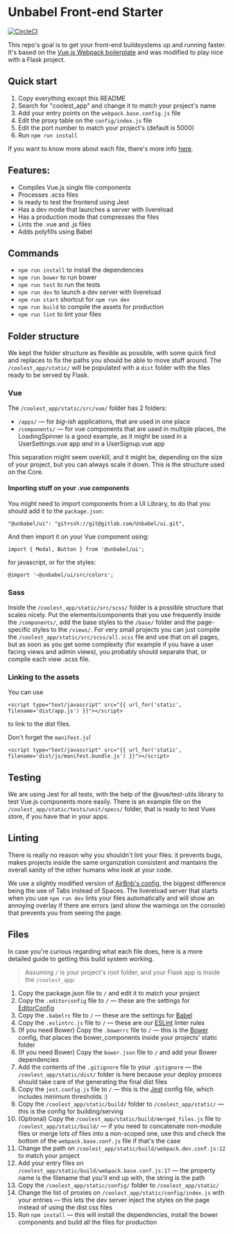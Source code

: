 # Unbabel Front-end Starter

[![CircleCI](https://circleci.com/gh/Unbabel/frontend-starter/tree/master.svg?style=svg&circle-token=97edd512a945d1412a5a0ff0ba51de509bd837db)](https://circleci.com/gh/Unbabel/frontend-starter/tree/master)

This repo's goal is to get your front-end buildsystems up and running faster. It's based on the [Vue.js Webpack boilerplate](https://github.com/vuejs-templates/webpack) and was modified to play nice with a Flask project.

## Quick start
1. Copy everything except this README
2. Search for "coolest_app" and change it to match your project's name
3. Add your entry points on the `webpack.base.config.js` file
4. Edit the proxy table on the `config/index.js` file
5. Edit the port number to match your project's (default is 5000)
6. Run `npm run install`

If you want to know more about each file, there's more info [here](#files).

## Features:
- Compiles Vue.js single file components
- Processes .scss files
- Is ready to test the frontend using Jest
- Has a dev mode that launches a server with livereload
- Has a production mode that compresses the files
- Lints the .vue and .js files
- Adds polyfills using Babel

## Commands
- `npm run install` to install the dependencies
- `npm run bower` to run bower
- `npm run test` to run the tests
- `npm run dev` to launch a dev server with livereload
- `npm run start` shortcut for `npm run dev`
- `npm run build` to compile the assets for production
- `npm run lint` to lint your files

## Folder structure
We kept the folder structure as flexible as possible, with some quick find and replaces to fix the paths you should be able to move stuff around.
The `/coolest_app/static/` will be populated with a `dist` folder with the files ready to be served by Flask.

### Vue
The `/coolest_app/static/src/vue/` folder has 2 folders:
- `/apps/` — for _big-ish_ applications, that are used in one place
- `/components/` — for vue components that are used in multiple places, the LoadingSpinner is a good example, as it might be used in a UserSettings.vue app _and_ in a UserSignup.vue app

This separation might seem overkill, and it might be, depending on the size of your project, but you can always scale it down. This is the structure used on the Core.


#### Importing stuff on your .vue components
You might need to import components from a UI Library, to do that you should add it to the `package.json`:
```
"@unbabel/ui": "git+ssh://git@gitlab.com/Unbabel/ui.git",
```

And then import it on your Vue component using:
```
import { Modal, Button } from '@unbabel/ui';
```
for javascript, or for the styles:
```
@import '~@unbabel/ui/src/colors';
```


### Sass
Inside the `/coolest_app/static/src/scss/` folder is a possible structure that scales nicely. Put the elements/components that you use frequently inside the `/components/`, add the base styles to the `/base/` folder and the page-specific styles to the `/views/`.
For very small projects you can just compile the `/coolest_app/static/src/scss/all.scss` file and use that on all pages, but as soon as you get some complexity (for example if you have a user facing views and admin views), you probably should separate that, or compile each view .scss file.


### Linking to the assets
You can use
```
<script type="text/javascript" src="{{ url_for('static', filename='dist/app.js') }}"></script>
```
to link to the dist files.

Don't forget the `manifest.js`!
```
<script type="text/javascript" src="{{ url_for('static', filename='dist/js/manifest.bundle.js') }}"></script>
```

## Testing
We are using Jest for all tests, with the help of the @vue/test-utils library to test Vue.js components more easily. There is an example file on the `/coolest_app/static/tests/unit/specs/` folder, that is ready to test Vuex store, if you have that in your apps.

## Linting
There is really no reason why you shouldn't lint your files: it prevents bugs, makes projects inside the same organization consistent and mantains the overall sanity of the other humans who look at your code.

We use a slightly modified version of [AirBnb's config](https://www.npmjs.com/package/eslint-config-airbnb-base), the biggest difference being the use of Tabs instead of Spaces.
The livereload server that starts when you use `npm run dev` lints your files automatically and will show an annoying overlay if there are errors (and show the warnings on the console) that prevents you from seeing the page.

## Files
In case you're curious regarding what each file does, here is a more detailed guide to getting this build system working.
> Assuming `/` is your project's root folder, and your Flask app is inside the `/coolest_app`:

1. Copy the package.json file to `/` and edit it to match your project
2. Copy the `.editorconfig` file to `/` — these are the settings for [EditorConfig](https://editorconfig.org/)
3. Copy the `.babelrc` file to `/` — these are the settings for [Babel](https://babeljs.io/)
4. Copy the `.eslintrc.js` file to `/` — these are our [ESLint](https://eslint.org/) linter rules
5. (If you need Bower) Copy the `.bowerrc` file to `/` — this is the [Bower](https://bower.io/) config, that places the bower_components inside your projects' static folder
6. (If you need Bower) Copy the `bower.json` file to `/` and add your Bower dependencies
7. Add the contents of the `.gitignore` file to your `.gitignore` — the `/coolest_app/static/dist/` folder is here because your deploy process should take care of the generating the final dist files
8. Copy the `jest.config.js` file to `/` — this is the [Jest](https://facebook.github.io/jest/) config file, which includes minimum thresholds :)
9. Copy the `/coolest_app/static/build/` folder to `/coolest_app/static/` — this is the config for building/serving
10. (Optional) Copy the `/coolest_app/static/build/merged_files.js` file to `/coolest_app/static/build/` — if you need to concatenate non-module files or merge lots of files into a non-scoped one, use this and check the bottom of the `webpack.base.conf.js` file if that's the case
11. Change the path on `/coolest_app/static/build/webpack.dev.conf.js:12` to match your project
12. Add your entry files on `/coolest_app/static/build/webpack.base.conf.js:17` — the property name is the filename that you'll end up with, the string is the path
13. Copy the `/coolest_app/static/config/` folder to `/coolest_app/static/`
14. Change the list of proxies on `/coolest_app/static/config/index.js` with your entries — this lets the dev server inject the styles on the page instead of using the dist css files
15. Run `npm install` — this will install the dependencies, install the bower components and build all the files for production
